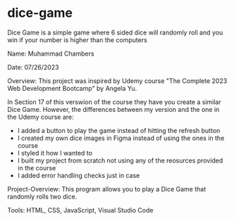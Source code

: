 # dice-game
Dice Game is a simple game where 6 sided dice will randomly roll and you win if your number is higher than the computers

Name: Muhammad Chambers

Date: 07/26/2023

Overview: This project was inspired by Udemy course "The Complete 2023 Web Development Bootcamp" by Angela Yu.
  
In Section 17 of this verswion of the course they have you create a similar Dice Game. However,
the differences between my version and the one in the Udemy course are:
  - I added a button to play the game instead of hitting the refresh button
  - I created my own dice images in Figma instead of using the ones in the course
  - I styled it how I wanted to
  - I built my project from scratch not using any of the reosurces provided in the course
  - I added error handling checks just in case


Project-Overview: This program allows you to play a Dice Game that randomly rolls two dice. 

Tools: HTML, CSS, JavaScript, Visual Studio Code

